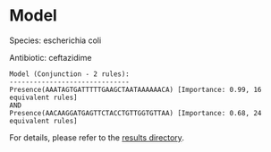 
# Model

Species: escherichia coli

Antibiotic: ceftazidime

```
Model (Conjunction - 2 rules):
------------------------------
Presence(AAATAGTGATTTTTGAAGCTAATAAAAAACA) [Importance: 0.99, 16 equivalent rules]
AND
Presence(AACAAGGATGAGTTCTACCTGTTGGTGTTAA) [Importance: 0.68, 24 equivalent rules]

```

For details, please refer to the [results directory](../../../../../results/scm_b/escherichia+coli/ceftazidime/repeat_5/).

